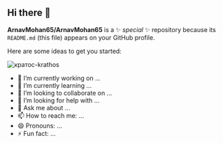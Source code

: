 ## Hi there 👋


**ArnavMohan65/ArnavMohan65** is a ✨ _special_ ✨ repository because its `README.md` (this file) appears on your GitHub profile.

Here are some ideas to get you started:

![кратос-krathos](https://github.com/user-attachments/assets/2dff3d44-dce6-4503-9c6f-8388c2bc27db)

- 🔭 I’m currently working on ...
- 🌱 I’m currently learning ...
- 👯 I’m looking to collaborate on ...
- 🤔 I’m looking for help with ...
- 💬 Ask me about ...
- 📫 How to reach me: ...
- 😄 Pronouns: ...
- ⚡ Fun fact: ...

